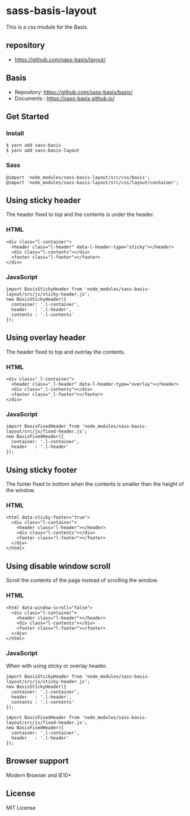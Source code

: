 # sass-basis-layout
This is a css module for the Basis.

## repository
* https://github.com/sass-basis/layout/

## Basis
* Repository: https://github.com/sass-basis/basis/
* Documents : https://sass-basis.github.io/

## Get Started
### Install
```
$ yarn add sass-basis
$ yarn add sass-basis-layout
```

### Sass
```
@import 'node_modules/sass-basis-layout/src/css/basis';
@import 'node_modules/sass-basis-layout/src/css/layout/container';
```

## Using sticky header

The header fixed to top and the contents is under the header.

### HTML
```
<div class="l-container">
  <header class="l-header" data-l-header-type="sticky"></header>
  <div class="l-contents"></div>
  <footer class="l-footer"></footer>
</div>
```

### JavaScript
```
import BasisStickyHeader from 'node_modules/sass-basis-layout/src/js/sticky-header.js';
new BasisStickyHeader({
  container: '.l-container',
  header   : '.l-header',
  contents : '.l-contents'
});
```

## Using overlay header

The header fixed to top and overlay the contents.

### HTML
```
<div class="_l-container">
  <header class="_l-header" data-l-header-type="overlay"></header>
  <div class="_l-contents"></div>
  <footer class="_l-footer"></footer>
</div>
```

### JavaScript
```
import BasisFixedHeader from 'node_modules/sass-basis-layout/src/js/fixed-header.js';
new BasisFixedHeader({
  container: '.l-container',
  header   : '.l-header'
});
```

## Using sticky footer

The footer fixed to bottom when the contents is smaller than the height of the window.

### HTML
```
<html data-sticky-footer="true">
  <div class="l-container">
    <header class="l-header"></header>
    <div class="l-contents"></div>
    <footer class="l-footer"></footer>
  </div>
</html>
```

## Using disable window scroll

Scroll the contents of the page instead of scrolling the window.

### HTML
```
<html data-window-scroll="false">
  <div class="l-container">
    <header class="l-header"></header>
    <div class="l-contents"></div>
    <footer class="l-footer"></footer>
  </div>
</html>
```

### JavaScript

When with using sticky or overlay header.

```
import BasisStickyHeader from 'node_modules/sass-basis-layout/src/js/sticky-header.js';
new BasisStickyHeader({
  container: '.l-container',
  header   : '.l-header',
  contents : '.l-contents'
});

import BasisFixedHeader from 'node_modules/sass-basis-layout/src/js/fixed-header.js';
new BasisFixedHeader({
  container: '.l-container',
  header   : '.l-header'
});
```

## Browser support
Modern Browser and IE10+

## License
MIT License

